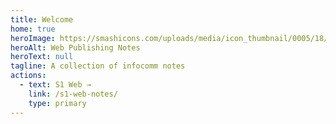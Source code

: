```yaml
---
title: Welcome
home: true
heroImage: https://smashicons.com/uploads/media/icon_thumbnail/0005/18/88bbbe7a8f8d642f55e2e6810044228a1196c60d.png
heroAlt: Web Publishing Notes
heroText: null
tagline: A collection of infocomm notes
actions:
  - text: S1 Web →
    link: /s1-web-notes/
    type: primary
---
```

